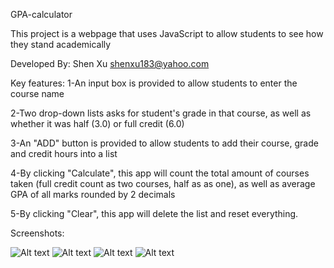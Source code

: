GPA-calculator

This project is a webpage that uses JavaScript to allow students to see how they stand academically

Developed By: Shen Xu shenxu183@yahoo.com 

Key features:
  1-An input box is provided to allow students to enter the course name

  2-Two drop-down lists asks for student's grade in that course, as well as whether it was half (3.0) or full credit (6.0)
  
  3-An "ADD" button is provided to allow students to add their course, grade and credit hours into a list
  
  4-By clicking "Calculate", this app will count the total amount of courses taken (full credit count as two courses, half as as one), as well as average GPA of all marks rounded by 2 decimals
  
  5-By clicking "Clear", this app will delete the list and reset everything.
  
  
  

  
  
  
Screenshots:

![Alt text](https://github.com/JBV777/gpa-calculator/blob/master/6.png)
![Alt text](https://github.com/JBV777/gpa-calculator/blob/master/7.png)
![Alt text](https://github.com/JBV777/gpa-calculator/blob/master/8.png)
![Alt text](https://github.com/JBV777/gpa-calculator/blob/master/9.png)
